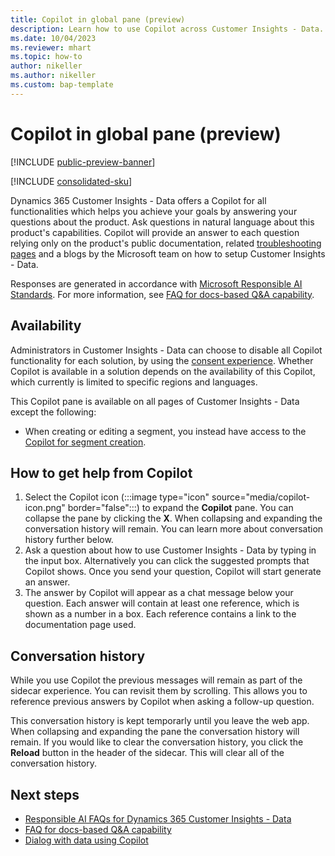 ```yaml
---
title: Copilot in global pane (preview)
description: Learn how to use Copilot across Customer Insights - Data.
ms.date: 10/04/2023
ms.reviewer: mhart
ms.topic: how-to
author: nikeller
ms.author: nikeller
ms.custom: bap-template
---
```


# Copilot in global pane (preview)

[!INCLUDE [public-preview-banner](./includes/public-preview-banner.md)]

[!INCLUDE [consolidated-sku](./includes/consolidated-sku.md)]

Dynamics 365 Customer Insights - Data offers a Copilot for all functionalities which helps you achieve your goals by answering your questions about the product. Ask questions in natural language about this product's capabilities. Copilot will provide an answer to each question relying only on the product's public documentation, related [troubleshooting pages](https://learn.microsoft.com/troubleshoot/dynamics-365/customer-insights/welcome-customer-insights) and a blogs by the Microsoft team on how to setup Customer Insights - Data.

Responses are generated in accordance with [Microsoft Responsible AI Standards](https://www.microsoft.com/ai/responsible-ai). For more information, see [FAQ for docs-based Q&A capability](faqs-docs-qna.md).

## Availability

Administrators in Customer Insights - Data can choose to disable all Copilot functionality for each solution, by using the [consent experience](copilot-global-consent.md).
Whether Copilot is available in a solution depends on the availability of this Copilot, which currently is limited to specific regions and languages.

This Copilot pane is available on all pages of Customer Insights - Data except the following:

- When creating or editing a segment, you instead have access to the [Copilot for segment creation](segments-copilot.md).

## How to get help from Copilot

1. Select the Copilot icon (:::image type="icon" source="media/copilot-icon.png" border="false":::) to expand the **Copilot** pane. You can collapse the pane by clicking the **X**. When collapsing and expanding the conversation history will remain. You can learn more about conversation history further below.
1. Ask a question about how to use Customer Insights - Data by typing in the input box. Alternatively you can click the suggested prompts that Copilot shows. Once you send your question, Copilot will start generate an answer.
1. The answer by Copilot will appear as a chat message below your question. Each answer will contain at least one reference, which is shown as a number in a box. Each reference contains a link to the documentation page used.

## Conversation history

While you use Copilot the previous messages will remain as part of the sidecar experience. You can revisit them by scrolling. This allows you to reference previous answers by Copilot when asking a follow-up question.

This conversation history is kept temporarly until you leave the web app. When collapsing and expanding the pane the conversation history will remain.
If you would like to clear the conversation history, you click the **Reload** button in the header of the sidecar. This will clear all of the conversation history.

## Next steps

- [Responsible AI FAQs for Dynamics 365 Customer Insights - Data](responsible-ai-overview.md)
- [FAQ for docs-based Q&A capability](faqs-docs-qna.md)
- [Dialog with data using Copilot](dialog-with-data.md)
